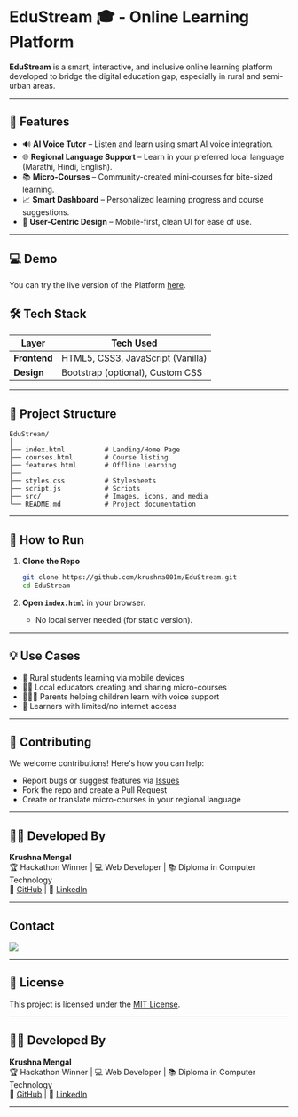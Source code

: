
# EduStream 🎓 - Online Learning Platform

**EduStream** is a smart, interactive, and inclusive online learning platform developed to bridge the digital education gap, especially in rural and semi-urban areas.

---

## 🌟 Features

- 🔊 **AI Voice Tutor** – Listen and learn using smart AI voice integration.
- 🌐 **Regional Language Support** – Learn in your preferred local language (Marathi, Hindi, English).
- 📚 **Micro-Courses** – Community-created mini-courses for bite-sized learning.
- 📈 **Smart Dashboard** – Personalized learning progress and course suggestions.
- 🧠 **User-Centric Design** – Mobile-first, clean UI for ease of use.

---
## 💻 Demo

You can try the live version of the Platform [here](https://krushna001m.github.io/EduStream/).

## 🛠️ Tech Stack

| Layer        | Tech Used                         |
|--------------|-----------------------------------|
| **Frontend** | HTML5, CSS3, JavaScript (Vanilla) |
| **Design**   | Bootstrap (optional), Custom CSS  |


---

## 📂 Project Structure

```
EduStream/
│
├── index.html          # Landing/Home Page
├── courses.html        # Course listing
├── features.html       # Offline Learning
├──
├── styles.css          # Stylesheets
├── script.js           # Scripts
├── src/                # Images, icons, and media
└── README.md           # Project documentation
```

---

## 🚀 How to Run

1. **Clone the Repo**
   ```bash
   git clone https://github.com/krushna001m/EduStream.git
   cd EduStream
   ```

2. **Open `index.html`** in your browser.
   - No local server needed (for static version).

---

## 💡 Use Cases

- 🏡 Rural students learning via mobile devices
- 👩‍🏫 Local educators creating and sharing micro-courses
- 👨‍👩‍👧 Parents helping children learn with voice support
- 📵 Learners with limited/no internet access

---

## 🤝 Contributing

We welcome contributions! Here's how you can help:
- Report bugs or suggest features via [Issues](https://github.com/krushna001m/EduStream/issues)
- Fork the repo and create a Pull Request
- Create or translate micro-courses in your regional language

---

## 👨‍💻 Developed By

**Krushna Mengal**  
🏆 Hackathon Winner | 💻 Web Developer | 📚 Diploma in Computer Technology  
🔗 [GitHub](https://github.com/krushna001m) | 💼 [LinkedIn](https://linkedin.com/in/krushna001m)

---

## Contact

<a href="https://github.com/krushna001m"><img src="https://img.shields.io/badge/-GitHub-181717?style=flat&logo=github&logoColor=ffffff"/></a>

---

## 📄 License

This project is licensed under the [MIT License](LICENSE).

---

## 👨‍💻 Developed By

**Krushna Mengal**  
🏆 Hackathon Winner | 💻 Web Developer | 📚 Diploma in Computer Technology  
🔗 [GitHub](https://github.com/krushna001m) | 💼 [LinkedIn](https://linkedin.com/in/krushna001m)

---
